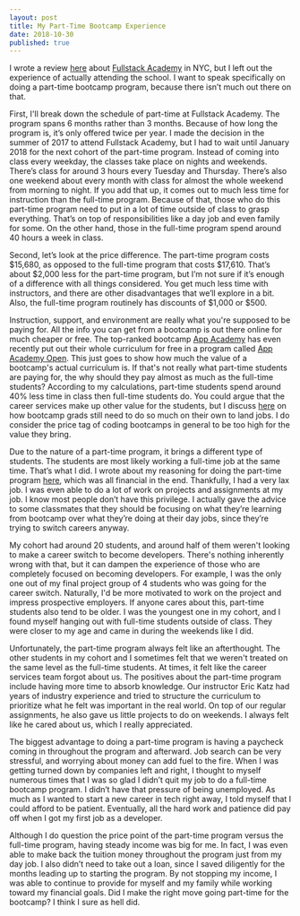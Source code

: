 ```yaml
---
layout: post
title: My Part-Time Bootcamp Experience
date: 2018-10-30
published: true
---
```


I wrote a review [here](http://www.marcopchen.com/2018/10/14/honest-review-of-fullstack-academy.html) about [Fullstack Academy](https://www.fullstackacademy.com/) in NYC, but I left out the experience of actually attending the school. I want to speak specifically on doing a part-time bootcamp program, because there isn’t much out there on that.

First, I'll break down the schedule of part-time at Fullstack Academy. The program spans 6 months rather than 3 months. Because of how long the program is, it’s only offered twice per year. I made the decision in the summer of 2017 to attend Fullstack Academy, but I had to wait until January 2018 for the next cohort of the part-time program. Instead of coming into class every weekday, the classes take place on nights and weekends. There’s class for around 3 hours every Tuesday and Thursday. There’s also one weekend about every month with class for almost the whole weekend from morning to night. If you add that up, it comes out to much less time for instruction than the full-time program. Because of that, those who do this part-time program need to put in a lot of time outside of class to grasp everything. That’s on top of responsibilities like a day job and even family for some. On the other hand, those in the full-time program spend around 40 hours a week in class.

Second, let’s look at the price difference. The part-time program costs $15,680, as opposed to the full-time program that costs $17,610. That’s about $2,000 less for the part-time program, but I’m not sure if it’s enough of a difference with all things considered. You get much less time with instructors, and there are other disadvantages that we’ll explore in a bit. Also, the full-time program routinely has discounts of $1,000 or $500.

Instruction, support, and environment are really what you're supposed to be paying for. All the info you can get from a bootcamp is out there online for much cheaper or free. The top-ranked bootcamp [App Academy](https://www.appacademy.io/) has even recently put out their whole curriculum for free in a program called [App Academy Open](https://open.appacademy.io/). This just goes to show how much the value of a bootcamp's actual curriculum is. If that's not really what part-time students are paying for, the why should they pay almost as much as the full-time students? According to my calculations, part-time students spend around 40% less time in class then full-time students do. You could argue that the career services make up other value for the students, but I discuss [here](http://www.marcopchen.com/2018/08/20/truth-about-coding-bootcamps.html) on how bootcamp grads still need to do so much on their own to land jobs. I do consider the price tag of coding bootcamps in general to be too high for the value they bring.

Due to the nature of a part-time program, it brings a different type of students. The students are most likely working a full-time job at the same time. That’s what I did. I wrote about my reasoning for doing the part-time program [here](http://www.marcopchen.com/2017/12/29/changing-careers-and-coding-bootcamps.html), which was all financial in the end. Thankfully, I had a very lax job. I was even able to do a lot of work on projects and assignments at my job. I know most people don’t have this privilege. I actually gave the advice to some classmates that they should be focusing on what they’re learning from bootcamp over what they’re doing at their day jobs, since they’re trying to switch careers anyway.

My cohort had around 20 students, and around half of them weren't looking to make a career switch to become developers. There's nothing inherently wrong with that, but it can dampen the experience of those who are completely focused on becoming developers. For example, I was the only one out of my final project group of 4 students who was going for the career switch. Naturally, I'd be more motivated to work on the project and impress prospective employers. If anyone cares about this, part-time students also tend to be older. I was the youngest one in my cohort, and I found myself hanging out with full-time students outside of class. They were closer to my age and came in during the weekends like I did.

Unfortunately, the part-time program always felt like an afterthought. The other students in my cohort and I sometimes felt that we weren't treated on the same level as the full-time students. At times, it felt like the career services team forgot about us. The positives about the part-time program include having more time to absorb knowledge. Our instructor Eric Katz had years of industry experience and tried to structure the curriculum to prioritize what he felt was important in the real world. On top of our regular assignments, he also gave us little projects to do on weekends. I always felt like he cared about us, which I really appreciated.

The biggest advantage to doing a part-time program is having a paycheck coming in throughout the program and afterward. Job search can be very stressful, and worrying about money can add fuel to the fire. When I was getting turned down by companies left and right, I thought to myself numerous times that I was so glad I didn’t quit my job to do a full-time bootcamp program. I didn’t have that pressure of being unemployed. As much as I wanted to start a new career in tech right away, I told myself that I could afford to be patient. Eventually, all the hard work and patience did pay off when I got my first job as a developer.

Although I do question the price point of the part-time program versus the full-time program, having steady income was big for me. In fact, I was even able to make back the tuition money throughout the program just from my day job. I also didn’t need to take out a loan, since I saved diligently for the months leading up to starting the program. By not stopping my income, I was able to continue to provide for myself and my family while working toward my financial goals. Did I make the right move going part-time for the bootcamp? I think I sure as hell did.
